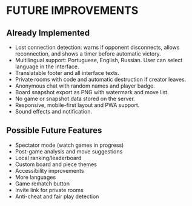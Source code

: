 # FUTURE IMPROVEMENTS

## Already Implemented
- Lost connection detection: warns if opponent disconnects, allows reconnection, and shows a timer before automatic victory.
- Multilingual support: Portuguese, English, Russian. User can select language in the interface.
- Translatable footer and all interface texts.
- Private rooms with code and automatic destruction if creator leaves.
- Anonymous chat with random names and player badge.
- Board snapshot export as PNG with watermark and move list.
- No game or snapshot data stored on the server.
- Responsive, mobile-first layout and PWA support.
- Sound effects and notification.

## Possible Future Features
- Spectator mode (watch games in progress)
- Post-game analysis and move suggestions
- Local ranking/leaderboard
- Custom board and piece themes
- Accessibility improvements
- More languages
- Game rematch button
- Invite link for private rooms
- Anti-cheat and fair play detection 